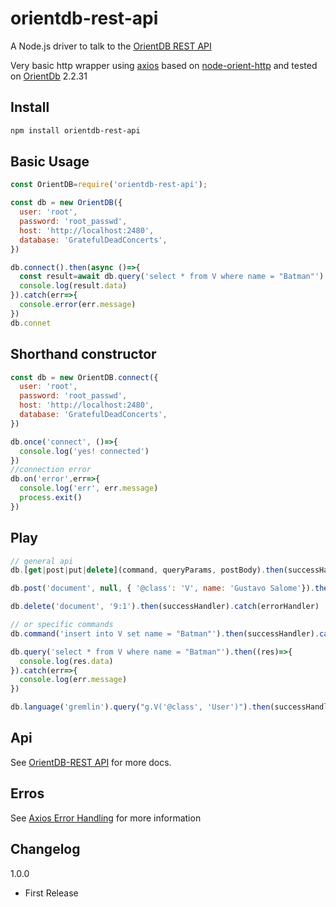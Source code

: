 orientdb-rest-api
==================

A Node.js driver to talk to the [OrientDB REST API](http://orientdb.com/docs/2.2.x/OrientDB-REST.html)

Very basic http wrapper using [axios](https://github.com/axios/axios) based on [node-orient-http](https://github.com/Havelaer/node-orientdb-http) and tested on [OrientDb](http://www.orientdb.org/) 2.2.31

## Install

```bash
npm install orientdb-rest-api
```

## Basic Usage

```javascript
const OrientDB=require('orientdb-rest-api');

const db = new OrientDB({
  user: 'root',
  password: 'root_passwd',
  host: 'http://localhost:2480',
  database: 'GratefulDeadConcerts',
})

db.connect().then(async ()=>{
  const result=await db.query('select * from V where name = "Batman"')
  console.log(result.data)
}).catch(err=>{
  console.error(err.message)
})
db.connet
```

## Shorthand constructor

```javascript
const db = new OrientDB.connect({
  user: 'root',
  password: 'root_passwd',
  host: 'http://localhost:2480',
  database: 'GratefulDeadConcerts',
})

db.once('connect', ()=>{
  console.log('yes! connected')
})
//connection error
db.on('error',err=>{
  console.log('err', err.message)
  process.exit()
})
```

## Play

```javascript
// general api
db.[get|post|put|delete](command, queryParams, postBody).then(successHandler).catch(errorHandler)

db.post('document', null, { '@class': 'V', name: 'Gustavo Salome'}).then(successHandler).catch(errorHandler)

db.delete('document', '9:1').then(successHandler).catch(errorHandler)

// or specific commands
db.command('insert into V set name = "Batman"').then(successHandler).catch(errorHandler)

db.query('select * from V where name = "Batman"').then((res)=>{
  console.log(res.data)
}).catch(err=>{
  console.log(err.message)
})

db.language('gremlin').query("g.V('@class', 'User')").then(successHandler2).catch(errorHandler2)
```
## Api

See [OrientDB-REST API](http://orientdb.com/docs/2.2.x/OrientDB-REST.html) for more docs.

## Erros

See [Axios Error Handling](https://github.com/axios/axios#handling-errors) for more information

## Changelog

1.0.0

* First Release
